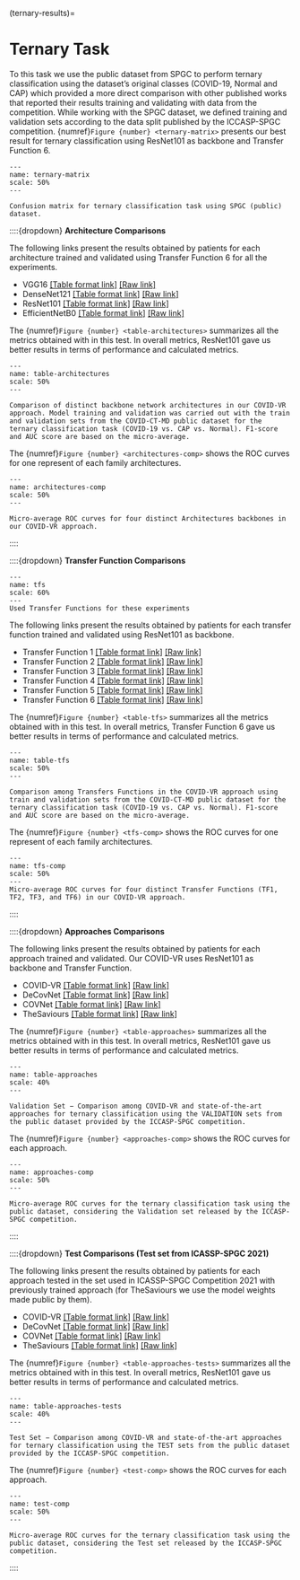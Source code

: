 (ternary-results)=

# Ternary Task

To this task we use the public dataset from SPGC to perform ternary classification using the dataset’s original classes (COVID-19, Normal and CAP) which provided a more direct comparison with other published works that reported their results training and validating with data from the competition. While working with the SPGC dataset, we defined training and validation sets according to the data split published by the ICCASP-SPGC competition. {numref}`Figure {number} <ternary-matrix>` presents our best result for ternary classification using ResNet101 as backbone and Transfer Function 6.


```{figure} /_static/lecture_specific/results/ternary-matrix.png
---
name: ternary-matrix
scale: 50%
---

Confusion matrix for ternary classification task using SPGC (public) dataset.

```


::::{dropdown} **Architecture Comparisons**

The following links present the results obtained by patients for each architecture trained and validated using Transfer Function 6 for all the experiments.
- VGG16 [[Table format link]](https://github.com/covid-vr/results/blob/master/ternary-task/comparing-architectures/vgg16.csv) [[Raw link]](https://raw.githubusercontent.com/covid-vr/results/master/ternary-task/comparing-architectures/vgg16.csv)
- DenseNet121 [[Table format link]](https://github.com/covid-vr/results/blob/master/ternary-task/comparing-architectures/densenet121.csv) [[Raw link]](https://raw.githubusercontent.com/covid-vr/results/master/ternary-task/comparing-architectures/densenet121.csv)
- ResNet101 [[Table format link]](https://github.com/covid-vr/results/blob/master/ternary-task/comparing-architectures/resnet101.csv) [[Raw link]](https://raw.githubusercontent.com/covid-vr/results/master/ternary-task/comparing-architectures/resnet101.csv)
- EfficientNetB0 [[Table format link]](https://github.com/covid-vr/results/blob/master/ternary-task/comparing-architectures/efficientnetb0.csv) [[Raw link]](https://raw.githubusercontent.com/covid-vr/results/master/ternary-task/comparing-architectures/efficientnetb0.csv)
<!-- - VGG19 [[Table format link]](https://github.com/covid-vr/results/blob/master/ternary-task/comparing-architectures/vgg19.csv) [[Raw link]](https://raw.githubusercontent.com/covid-vr/results/master/ternary-task/comparing-architectures/vgg19.csv)
- DenseNet201 [[Table format link]](https://github.com/covid-vr/results/blob/master/ternary-task/comparing-architectures/densenet201.csv) [[Raw link]](https://raw.githubusercontent.com/covid-vr/results/master/ternary-task/comparing-architectures/densenet201.csv)
- EfficientNetB2 [[Table format link]](https://github.com/covid-vr/results/blob/master/ternary-task/comparing-architectures/efficientnetb2.csv) [[Raw link]](https://raw.githubusercontent.com/covid-vr/results/master/ternary-task/comparing-architectures/efficientnetb2.csv) -->

The {numref}`Figure {number} <table-architectures>` summarizes all the metrics obtained with in this test. In overall metrics, ResNet101 gave us better results in terms of performance and calculated metrics.


```{figure} /_static/lecture_specific/results/table-spgc-compare-architectures.png
---
name: table-architectures
scale: 50%
---

Comparison of distinct backbone network architectures in our COVID-VR approach. Model training and validation was carried out with the train and validation sets from the COVID-CT-MD public dataset for the ternary classification task (COVID-19 vs. CAP vs. Normal). F1-score and AUC score are based on the micro-average.

```

The {numref}`Figure {number} <architectures-comp>` shows the ROC curves for one represent of each family architectures.

```{figure} /_static/lecture_specific/results/roc-ternary-spgc-architectures.png
---
name: architectures-comp
scale: 50%
---

Micro-average ROC curves for four distinct Architectures backbones in our COVID-VR approach.
```

::::


::::{dropdown} **Transfer Function Comparisons**

```{figure} /_static/lecture_specific/results/tfs.png
---
name: tfs
scale: 60%
---
Used Transfer Functions for these experiments
```

The following links present the results obtained by patients for each transfer function trained and validated using ResNet101 as backbone.
- Transfer Function 1 [[Table format link]](https://github.com/covid-vr/results/blob/master/ternary-task/comparing-transfer-functions/tf1.csv) [[Raw link]](https://raw.githubusercontent.com/covid-vr/results/master/ternary-task/comparing-transfer-functions/tf1.csv)
- Transfer Function 2 [[Table format link]](https://github.com/covid-vr/results/blob/master/ternary-task/comparing-transfer-functions/tf2.csv) [[Raw link]](https://raw.githubusercontent.com/covid-vr/results/master/ternary-task/comparing-transfer-functions/tf2.csv) 
- Transfer Function 3 [[Table format link]](https://github.com/covid-vr/results/blob/master/ternary-task/comparing-transfer-functions/tf3.csv) [[Raw link]](https://raw.githubusercontent.com/covid-vr/results/master/ternary-task/comparing-transfer-functions/tf3.csv)
- Transfer Function 4 [[Table format link]](https://github.com/covid-vr/results/blob/master/ternary-task/comparing-transfer-functions/tf4.csv) [[Raw link]](https://raw.githubusercontent.com/covid-vr/results/master/ternary-task/comparing-transfer-functions/tf4.csv)
- Transfer Function 5 [[Table format link]](https://github.com/covid-vr/results/blob/master/ternary-task/comparing-transfer-functions/tf5.csv) [[Raw link]](https://raw.githubusercontent.com/covid-vr/results/master/ternary-task/comparing-transfer-functions/tf5.csv)
- Transfer Function 6 [[Table format link]](https://github.com/covid-vr/results/blob/master/ternary-task/comparing-transfer-functions/tf6.csv) [[Raw link]](https://raw.githubusercontent.com/covid-vr/results/master/ternary-task/comparing-transfer-functions/tf6.csv)

The {numref}`Figure {number} <table-tfs>` summarizes all the metrics obtained with in this test. In overall metrics, Transfer Function 6 gave us better results in terms of performance and calculated metrics.


```{figure} /_static/lecture_specific/results/table-spgc-compare-tfs.png
---
name: table-tfs
scale: 50%
---

Comparison among Transfers Functions in the COVID-VR approach using train and validation sets from the COVID-CT-MD public dataset for the ternary classification task (COVID-19 vs. CAP vs. Normal). F1-score and AUC score are based on the micro-average.
```

The {numref}`Figure {number} <tfs-comp>` shows the ROC curves for one represent of each family architectures.

```{figure} /_static/lecture_specific/results/roc-ternary-spgc-tfs.png
---
name: tfs-comp
scale: 50%
---
Micro-average ROC curves for four distinct Transfer Functions (TF1, TF2, TF3, and TF6) in our COVID-VR approach.
```

::::


::::{dropdown} **Approaches Comparisons**

The following links present the results obtained by patients for each approach trained and validated. Our COVID-VR uses ResNet101 as backbone and Transfer Function.
- COVID-VR [[Table format link]](https://github.com/covid-vr/results/blob/master/ternary-task/comparing-approaches/covid-vr.csv) [[Raw link]](https://raw.githubusercontent.com/covid-vr/results/master/ternary-task/comparing-approaches/covid-vr.csv)
- DeCovNet [[Table format link]](https://github.com/covid-vr/results/blob/master/ternary-task/comparing-approaches/decovnet.csv) [[Raw link]](https://raw.githubusercontent.com/covid-vr/results/master/ternary-task/comparing-approaches/decovnet.csv)
- COVNet [[Table format link]](https://github.com/covid-vr/results/blob/master/ternary-task/comparing-approaches/covnet.csv) [[Raw link]](https://raw.githubusercontent.com/covid-vr/results/master/ternary-task/comparing-approaches/covnet.csv)
- TheSaviours [[Table format link]](https://github.com/covid-vr/results/blob/master/ternary-task/comparing-approaches/the-saviours.csv) [[Raw link]](https://raw.githubusercontent.com/covid-vr/results/master/ternary-task/comparing-approaches/the-saviours.csv)

The {numref}`Figure {number} <table-approaches>` summarizes all the metrics obtained with in this test. In overall metrics, ResNet101 gave us better results in terms of performance and calculated metrics.


```{figure} /_static/lecture_specific/results/table-spgc-compare-approaches.png
---
name: table-approaches
scale: 40%
---

Validation Set − Comparison among COVID-VR and state-of-the-art approaches for ternary classification using the VALIDATION sets from the public dataset provided by the ICCASP-SPGC competition.
```

The {numref}`Figure {number} <approaches-comp>` shows the ROC curves for each approach.

```{figure} /_static/lecture_specific/results/roc-ternary-spgc-approaches.png
---
name: approaches-comp
scale: 50%
---

Micro-average ROC curves for the ternary classification task using the public dataset, considering the Validation set released by the ICCASP-SPGC competition.
```

::::


::::{dropdown} **Test Comparisons (Test set from ICASSP-SPGC 2021)**


The following links present the results obtained by patients for each approach tested in the set used in ICASSP-SPGC Competition 2021 with previously trained approach (for TheSaviours we use the model weights made public by them).
- COVID-VR [[Table format link]](https://github.com/covid-vr/results/blob/master/ternary-task/test-over-icassp-dataset/covid-vr.csv) [[Raw link]](https://raw.githubusercontent.com/covid-vr/results/master/ternary-task/test-over-icassp-dataset/covid-vr.csv)
- DeCovNet [[Table format link]](https://github.com/covid-vr/results/blob/master/ternary-task/test-over-icassp-dataset/decovnet.csv) [[Raw link]](https://raw.githubusercontent.com/covid-vr/results/master/ternary-task/test-over-icassp-dataset/decovnet.csv)
- COVNet [[Table format link]](https://github.com/covid-vr/results/blob/master/ternary-task/test-over-icassp-dataset/covnet.csv) [[Raw link]](https://raw.githubusercontent.com/covid-vr/results/master/ternary-task/test-over-icassp-dataset/covnet.csv)
- TheSaviours [[Table format link]](https://github.com/covid-vr/results/blob/master/ternary-task/test-over-icassp-dataset/the-saviours.csv) [[Raw link]](https://raw.githubusercontent.com/covid-vr/results/master/ternary-task/test-over-icassp-dataset/the-saviours.csv)

The {numref}`Figure {number} <table-approaches-tests>` summarizes all the metrics obtained with in this test. In overall metrics, ResNet101 gave us better results in terms of performance and calculated metrics.

```{figure} /_static/lecture_specific/results/table-spgc-compare-approaches.png
---
name: table-approaches-tests
scale: 40%
---

Test Set − Comparison among COVID-VR and state-of-the-art approaches for ternary classification using the TEST sets from the public dataset provided by the ICCASP-SPGC competition.

```

The {numref}`Figure {number} <test-comp>` shows the ROC curves for each approach.

```{figure} /_static/lecture_specific/results/roc-ternary-spgc-tests.png
---
name: test-comp
scale: 50%
---

Micro-average ROC curves for the ternary classification task using the public dataset, considering the Test set released by the ICCASP-SPGC competition.
```

::::
